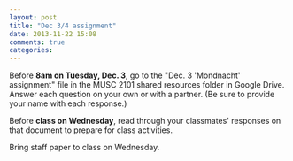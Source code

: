 ```yaml
---
layout: post
title: "Dec 3/4 assignment"
date: 2013-11-22 15:08
comments: true
categories: 
---
```


Before **8am on Tuesday, Dec. 3**, go to the "Dec. 3 'Mondnacht' assignment" file in the MUSC 2101 shared resources folder in Google Drive. Answer each question on your own or with a partner. (Be sure to provide your name with each response.)

Before **class on Wednesday**, read through your classmates' responses on that document to prepare for class activities.

Bring staff paper to class on Wednesday.